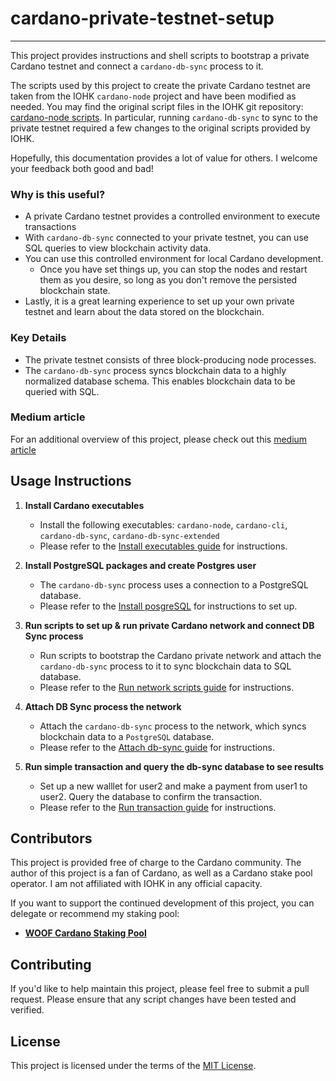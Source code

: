# cardano-private-testnet-setup

---

This project provides instructions and shell scripts to bootstrap a private Cardano testnet and connect a `cardano-db-sync` process to it.

The scripts used by this project to create the private Cardano testnet are taken from the IOHK `cardano-node` project and have been modified as needed.
You may find the original script files in the IOHK git repository: [cardano-node scripts](https://github.com/input-output-hk/cardano-node/tree/master/scripts/byron-to-alonzo).
In particular, running `cardano-db-sync` to sync to the private testnet required a few changes to the original scripts provided by IOHK.

Hopefully, this documentation provides a lot of value for others. I welcome your feedback both good and bad!

### Why is this useful?
- A private Cardano testnet provides a controlled environment to execute transactions
- With `cardano-db-sync` connected to your private testnet, you can use SQL queries to view blockchain activity data.
- You can use this controlled environment for local Cardano development.
  - Once you have set things up, you can stop the nodes and restart them as you desire, so long as you don't remove the persisted blockchain state.
- Lastly, it is a great learning experience to set up your own private testnet and learn about the data stored on the blockchain.

### Key Details
- The private testnet consists of three block-producing node processes.
- The `cardano-db-sync` process syncs blockchain data to a highly normalized database schema. This enables blockchain data to be queried with SQL. 

### Medium article
For an additional overview of this project, please check out this [medium article](https://medium.com/@extramileit/how-to-set-up-a-private-cardano-testnet-5e5afaa22d0b)

## Usage Instructions

1. **Install Cardano executables**

    * Install the following executables: `cardano-node`, `cardano-cli`, `cardano-db-sync`, `cardano-db-sync-extended`
    * Please refer to the [Install executables guide](1-INSTALL_EXECUTABLES.md) for instructions.
    
2. **Install PostgreSQL packages and create Postgres user** 
    
    * The `cardano-db-sync` process uses a connection to a PostgreSQL database.
    * Please refer to the [Install posgreSQL](2-INSTALL_POSTGRESQL.md) for instructions to set up.

3. **Run scripts to set up & run private Cardano network and connect DB Sync process**

    * Run scripts to bootstrap the Cardano private network and attach the `cardano-db-sync` process to it to sync blockchain data to SQL database.
    * Please refer to the [Run network scripts guide](3-RUN_NETWORK_SCRIPTS.md) for instructions. 

4. **Attach DB Sync process the network**

    * Attach the `cardano-db-sync` process to the network, which syncs blockchain data to a `PostgreSQL` database.
    * Please refer to the [Attach db-sync guide](4-ATTACH_DB_SYNC.md) for instructions.

5. **Run simple transaction and query the db-sync database to see results**

    * Set up a new walllet for user2 and make a payment from user1 to user2. Query the database to confirm the transaction.
    * Please refer to the [Run transaction guide](5-RUN_TRANSACTION.md) for instructions.

## Contributors

This project is provided free of charge to the Cardano community. The author of this project is a fan of Cardano, as well as a Cardano stake pool operator.
I am not affiliated with IOHK in any official capacity.  

If you want to support the continued development of this project, you can delegate or recommend my staking pool:

- [**WOOF Cardano Staking Pool**](https://woofpool.github.io/)

## Contributing

If you'd like to help maintain this project, please feel free to submit a pull request. Please ensure that any script changes have been tested and verified.

## License

This project is licensed under the terms of the [MIT License](LICENSE).
